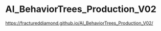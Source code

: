 # AI_BehaviorTrees_Production_V02

https://fractureddiamond.github.io/AI_BehaviorTrees_Production_V02/
